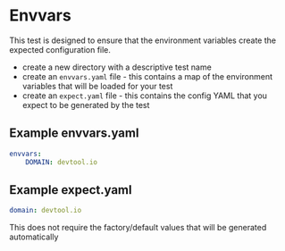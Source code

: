 # Envvars

This test is designed to ensure that the environment variables create the expected
configuration file.

- create a new directory with a descriptive test name
- create an `envvars.yaml` file - this contains a map of the environment variables that will be loaded for your test
- create an `expect.yaml` file - this contains the config YAML that you expect to be generated by the test

## Example envvars.yaml

```yaml
envvars:
    DOMAIN: devtool.io
```

## Example expect.yaml

```yaml
domain: devtool.io
```

This does not require the factory/default values that will be generated automatically
